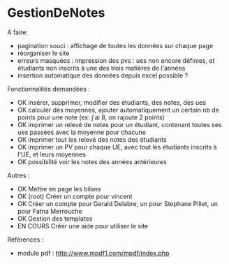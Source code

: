 GestionDeNotes
==============

A faire:
   - pagination souci : affichage de toutes les données sur chaque page
   - réorganiser le site
   - erreurs masquées : impression des pvs : ues non encore définies, et étudiants non inscrits à une des trois matières de l'années
   - insertion automatique des données depuis excel possible ? 

Fonctionnalités demandées :
   - OK insérer, supprimer, modifier des étudiants, des notes, des ues
   - OK calculer des moyennes, ajouter automatiquement un certain nb de points pour une note (ex: j'ai 8, on rajoute 2 points)
   - OK imprimer un relevé de notes pour un étudiant, contenant toutes ses ues passées avec la moyenne pour chacune
   - OK imprimer tout les relevé des notes des étudiants
   - OK imprimer un PV pour chaque UE, avec tout les étudiants inscrits à l'UE, et leurs moyennes
   - OK possibilité voir les notes des années antérieures

Autres :
   - OK         Mettre en page les bilans
   - OK (root)  Créer un compte pour vincent
   - OK         Créer un compte pour Gerald Delabre, un pour Stephane Pillet, un pour Fatna Merrouche 
   - OK         Gestion des templates
   - EN COURS   Créer une aide pour utiliser le site
  
   



Références :
   - module pdf : 
http://www.mpdf1.com/mpdf/index.php
